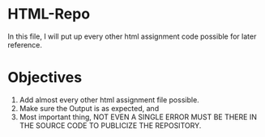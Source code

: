# HTML-Repo

In this file, I will put up every other html assignment code possible for later reference.

 # Objectives
1. Add almost every other html assignment file possible.
2. Make sure the Output is as expected, and 
3. Most important thing, NOT EVEN A SINGLE ERROR MUST BE THERE IN THE SOURCE CODE TO PUBLICIZE THE REPOSITORY.   
